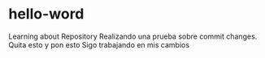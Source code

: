 # hello-word
Learning about Repository
Realizando una prueba sobre commit changes.
Quita esto y pon esto
Sigo trabajando en mis cambios
